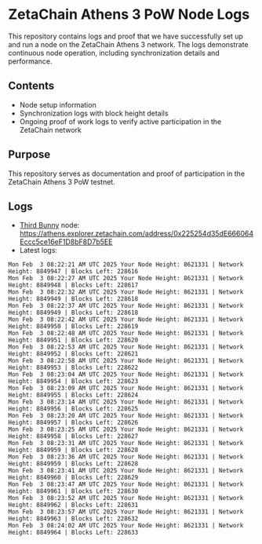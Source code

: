 # ZetaChain Athens 3 PoW Node Logs
This repository contains logs and proof that we have successfully set up and run a node on the ZetaChain Athens 3 network. The logs demonstrate continuous node operation, including synchronization details and performance.

## Contents
- Node setup information
- Synchronization logs with block height details
- Ongoing proof of work logs to verify active participation in the ZetaChain network

## Purpose
This repository serves as documentation and proof of participation in the ZetaChain Athens 3 PoW testnet.

## Logs

- [Third Bunny](https://thirdbunny.xyz/) node: https://athens.explorer.zetachain.com/address/0x225254d35dE666064Eccc5ce16eF1D8bF8D7b5EE
- Latest logs:
```
Mon Feb  3 08:22:21 AM UTC 2025 Your Node Height: 8621331 | Network Height: 8849947 | Blocks Left: 228616
Mon Feb  3 08:22:27 AM UTC 2025 Your Node Height: 8621331 | Network Height: 8849948 | Blocks Left: 228617
Mon Feb  3 08:22:32 AM UTC 2025 Your Node Height: 8621331 | Network Height: 8849949 | Blocks Left: 228618
Mon Feb  3 08:22:37 AM UTC 2025 Your Node Height: 8621331 | Network Height: 8849949 | Blocks Left: 228618
Mon Feb  3 08:22:42 AM UTC 2025 Your Node Height: 8621331 | Network Height: 8849950 | Blocks Left: 228619
Mon Feb  3 08:22:48 AM UTC 2025 Your Node Height: 8621331 | Network Height: 8849951 | Blocks Left: 228620
Mon Feb  3 08:22:53 AM UTC 2025 Your Node Height: 8621331 | Network Height: 8849952 | Blocks Left: 228621
Mon Feb  3 08:22:58 AM UTC 2025 Your Node Height: 8621331 | Network Height: 8849953 | Blocks Left: 228622
Mon Feb  3 08:23:04 AM UTC 2025 Your Node Height: 8621331 | Network Height: 8849954 | Blocks Left: 228623
Mon Feb  3 08:23:09 AM UTC 2025 Your Node Height: 8621331 | Network Height: 8849955 | Blocks Left: 228624
Mon Feb  3 08:23:14 AM UTC 2025 Your Node Height: 8621331 | Network Height: 8849956 | Blocks Left: 228625
Mon Feb  3 08:23:20 AM UTC 2025 Your Node Height: 8621331 | Network Height: 8849957 | Blocks Left: 228626
Mon Feb  3 08:23:25 AM UTC 2025 Your Node Height: 8621331 | Network Height: 8849958 | Blocks Left: 228627
Mon Feb  3 08:23:31 AM UTC 2025 Your Node Height: 8621331 | Network Height: 8849959 | Blocks Left: 228628
Mon Feb  3 08:23:36 AM UTC 2025 Your Node Height: 8621331 | Network Height: 8849959 | Blocks Left: 228628
Mon Feb  3 08:23:41 AM UTC 2025 Your Node Height: 8621331 | Network Height: 8849960 | Blocks Left: 228629
Mon Feb  3 08:23:47 AM UTC 2025 Your Node Height: 8621331 | Network Height: 8849961 | Blocks Left: 228630
Mon Feb  3 08:23:52 AM UTC 2025 Your Node Height: 8621331 | Network Height: 8849962 | Blocks Left: 228631
Mon Feb  3 08:23:57 AM UTC 2025 Your Node Height: 8621331 | Network Height: 8849963 | Blocks Left: 228632
Mon Feb  3 08:24:02 AM UTC 2025 Your Node Height: 8621331 | Network Height: 8849964 | Blocks Left: 228633
```
